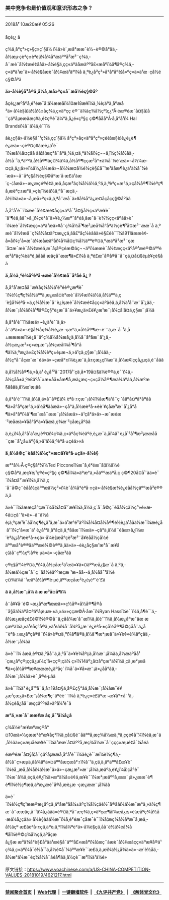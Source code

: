 ### 美中竞争也是价值观和意识形态之争？
------------------------

<div class="published">
 <span class="date" title="ä¸­å½æ¶é´">
  <time datetime="2018-10-20T05:26:09+08:00">
   2018å¹´10æ20æ¥ 05:26
  </time>
 </span>
</div>
<br/>
<div class="wsw">
 <span class="dateline">
  åçé¡¿ â
 </span>
 <p>
  ç¾ä¸­å³ç³»ç»§ç»­ç´§å¼ ï¼ä»è´¸æå°ææ¯è½¬è®©å°åä¸­å½æµ·çèªç±èªè¡ï¼å¾å°æäººå³æ³¨ç¾ä¸­å¨æè¯å½¢æé¢ååä»·å¼è§ä¸çç«äºãåæäººå£«æåºï¼å¶å®ç¾ä¸­ç«äºä¹æ¯ä»·å¼è§åæè¯å½¢æä¹äºï¼å ä¸ºè¿å³ç³»å°å°åºè¦å»ºç«ä»ä¹æ ·çå½éç§©åºã
 </p>
 <p>
  <strong>
   ä»·å¼è§å³å®ä¸­å½å¸æå»ºç«å¨æå½éç§©åº
  </strong>
 </p>
 <p>
  åçé¡¿æºåºå¸é²éæ¯å­¦ä¼ææåï¼10æ18æ¥ï¼ä¸¾è¡äºä¸åºæå³ä»·å¼è§å¦ä½å½±åç¾ä¸­ç«äºçç è®¨ä¼ãç¾å½çº¦ç¿°Â·éæ®éæ¯å¤§å­¦å¨çäºå¡ææãæç¥ä¸é¢ç®è¯ä¼°ä¸­å¿é«çº§ç ç©¶ååå°Â·å¸å°å¹ï¼ Hal Brandsï¼å¨ä¼ä¸è¯´ï¼
 </p>
 <p>
  âè¿ç§ä»·å¼è§å¯¹ç¾ä¸­çç´§å¼ å³ç³»åç«äºå³ç³»çéè¦æ§è¦è¿è¿è¶è¿æä»¬çè®¤ç¥ãæè¿ä¹è¯´ï¼æå¾å¤çåå ãâ¦â¦æç°å¨åªä¸¾ä¸¤ä¸ªä¾å­ï¼ç¬¬ä¸ï¼ç¾å½åä¸­å½å¯¹ä¸ªäººä¸å½å®¶ãç¤¾ä¼ä¸å½å®¶ççæ³å°±ä¼å¯¼è´æä»¬å½¼æ­¤çä¸ä¿¡ä»»ï¼ä½¿å¾æä»¬å½¼æ­¤å¾é¾çè§£å¯¹æ¹ãåæ¶è¿ä¹ä¼å¯¼è´æä»¬å¨åªç§å½éç§©åºæ´å·æ­£ä¹ãæ´ç¬¦åæä»¬æ¿æçé®é¢ä¸æä¸åçæ³ãç¾å½ä½ä¸ºä¸ä¸ªèªç±æ°ä¸»çå½å®¶ï¼èªç¶å¸æèªç±æ°ä¸»çè¡ï¼èä½ä¸ºå¨æçä¸­å½ï¼ä»ä»¬å¸æå»ºç«ä¸ä¸ªå¨æå¯ä»¥å¾å°ä¿æ¤åçå­çç§©åºãâ
 </p>
 <p>
  å¸å°å¹è¯´ï¼æè¯å½¢æé¢åçç«äºå¯¹å¤§å½ç«äºæ¥è¯´å¹¶éä¸åå¯»å¸¸ï¼çè³å¯ä»¥è¿½æº¯å°éå¸åæ¯å·´è¾¾çç«äºãä»è¯´ï¼æè¯å½¢æçç«äºä¹æä»¥å¨ç¾å½å¹¶æ²¡æå¾å°åªä½çè¶³å¤æ³¨ææ¯å ä¸ºæè¯å½¢æå¨ç¾å½å¤äº¤æ¿ç­ä¸­âå£°åç¼èâãä»è§£éè¯´ï¼â911âææè¢­å»åï¼ç¹å«æ¯ä¼æåæäºåï¼å¾å¤ç¾å½äººè®¤ä¸ºæäºå³æ³¨çæ´å¤æ¯æè¯å½¢æèä¸æ¯å¡å®çéæ©ãç¬¬äºï¼ææè¯å½¢æçç«äºå®¹æè®©äººèæ³å°âç¾èäºé¸âåâå·æâçå¯ææ¶ä»£ï¼å ä¸ºé£æ¯å®å®å¨å¨çä¸¤å¤§éµè¥çè§åã
 </p>
 <p>
  <strong>
   ä¸­å½ä¸ºè¾åºèªå·±æè¯å½¢æå¨åªåé å¿
  </strong>
  <strong>
   ?
  </strong>
 </p>
 <p>
  å¸å°å¹æ­¤åå¨æ¥åç¾å½ä¹é³éè®¿æ¶è¯´ï¼è½ç¶ç¾å½äººä¸æ¿æå¤è°æè¯å½¢æï¼ä½ä¸­å½äººä¸ç´è§å¾èªå·±ä¸ç¾å½æ¯å¨è¿è¡æè¯å½¢æé¢åçç«äºãèä¸ä¸­å½ä¹å¨æ¨å¹¿âä¸­å½æ¨¡å¼âï¼å¹¶å®£ç§°è¿æ¯å¯ä»¥æ¿ä»£è¥¿æ¹æ¨¡å¼çå¦å¤ä¸ç§æ¨¡å¼ã
 </p>
 <p>
  å¸å°å¹è¯´ï¼âæä»¬è¿ä¹è¯´ä¸ä»å¨äºä»ä»¬è§å¾åç¾å½è¿æ ·çæ°ä¸»å½å®¶æ¬è´¨ä¸æ¯å¯¹ä¸­å±ææææï¼è¿å¨äºç¾å½å¾æå¿ä¸­å½å¨åªåæ¨å¹¿ä¸­å½çæ¿æ²»ç»æµæ¨¡å¼çæåï¼å¹¶å°å¶ä½ä¸ºæ¿ä»£ç¾å½èªç±èµæ¬ä¸»ä¹çä¸ç§æ¨¡å¼ãä¸­å½ç°å¨åçæ¯æ¨éä»ä»¬çæå°±ï¼è¿æ¯ä¸­å±çæ¿ç­ï¼æ¯ä¸­å½æ¢¦ççå¿µçä¸é¨åãâ
 </p>
 <p>
  ä¸­å½å½å®¶ä¸»å¸­ä¹ è¿å¹³å¨2017å¹´çä¸­å±19å¤§ä¼è®®ä¸è¯´ï¼ä¸­å½çåå±ä¸ºé£äºå¯»æ±åå±åæ¶å¸æä¿æç¬ç«çå½å®¶æä¾äºâä¸­å½æºæ§âåâä¸­å½æ¹æ¡âã
 </p>
 <p>
  å¸å°å¹è¯´ï¼ä¸­å½ä¸ä»å¨å®£ä¼ èªå·±çæ¨¡å¼ï¼åæ¶ä¹å¨ç ´åäºå¤ªå°åºåå¶ä»å°åºçæ°ä¸»ä½å¶ãâæä»¬çå°ä¸­å½æèªå·±èè´¥çåæ³æ¨å¹¿å°å¶ä»å°åºï¼å¹¶æ¯æå¨ææ¨¡å¼ãæä»¬ä¹çå°ä»ä»¬æ¯æéæ´²æåæä»¥åå°åºä»¥åæä¸ç¾æ´²çåæ¿åºãâ
 </p>
 <p>
  ä¸è¿ï¼å¸å°å¹ä¹æ¿è®¤ï¼ç¾ä¸­ç«äºåç¾èäºé¸è¿æ¯ä¸åï¼ä¹ è¿å¹³å¹¶æ²¡ææåå¨çæ¨å¹¿å±äº§ä¸»ä¹ä½ä¸ºèªå·±çéä»»ã
 </p>
 <p>
  <strong>
   ä¸­å½å©ç¨èåå½ä½ç³»æ¤å¥èªå·±çä»·å¼è§
  </strong>
 </p>
 <p>
  æ³°å¾·Â·ç®ç§å°¼ï¼Ted Picconeï¼æ¯å¸é²éæ¯å­¦ä¼å½éç§©åºä¸æç¥é¡¹ç®é«çº§ç ç©¶åï¼ä»äºæ°ä¸»åäººæäºå¡ç ç©¶20å¤å¹´ãä»è¯´ï¼å¤å¹´æ¥ï¼ä¸­å½ä¸ç´å¨å©ç¨èåå½çäººæä½ç³»ï¼è¯å¾å°èªå·±çä»·å¼è§æ¾è¿èåå½çäººæå³è®®ä¸­ã
 </p>
 <p>
  ä»è¯´ï¼âææçå°çæ¯ï¼å¾å¤å¹´æ¥ï¼ä¸­å½ä¸ç´å¨å©ç¨èåå½çä½ç³»é»æ­¢å¤çå¯¹ä»ä»¬å¨å½åè¡ä¸ºçæ¹è¯ãå½ç¶è¿ä¹ä¸æ¯ä»ä¹æ°é²äºï¼å¾å¤å½å®¶é½è¿ä¹åãä½æ¯ï¼æè¿å å¹´ï¼ç¹å«æ¯ä¹ è¿å¹³ä¸å°åçä¸ä¸ªååæ¯ï¼æä»¬çå°ä¸­å½å¨éåæ»å¿ï¼æ´èªä¿¡å°æèªå·±çä»·å¼è§æå°çè³æ³¨å¥èåå½çå½éäººæå³è®®åäººæè¾©è®ºä¸­ãä»ä»¬éè¿åç§æ¹æ³å¨æ¥åç¦ãå¨çº½çº¦å®è·µä»ä»¬çåæ³ãâ
 </p>
 <p>
  ç®ç§å°¼è®¤ä¸ºï¼ä¸­å½çåæ³ä¹æä»¥ä»¤äººæå¿§æ¯å ä¸ºä¸­å½æä½çæ¯å¨ç ´åå½éäººæçæ ¹æ¬åå--ä¸­å½åå¯¹å½éç¤¾ä¼å¯¹æäºå½å®¶è·µè¸äººæçåæ³è¿è¡è°´è´£ã
 </p>
 <p>
  <strong>
   â
  </strong>
  <strong>
   ä¸­å½æ¨¡å¼
  </strong>
  <strong>
   â
  </strong>
  <strong>
   æ æ³å¤å¶ï¼
  </strong>
 </p>
 <p>
  å¨å¥¥å·´é©¬æ¿åºæ¶ææä»»ç½å®«å½å®¶å®å¨å§åä¼äºå¤ªäºå¡èµæ·±ä¸»ä»»ççæ©Â·åæ¯ï¼Ryan Hassï¼è¯´ï¼ä¸å¶è¯´ä¸­å½æ¿æåçé£é©ï¼è®©å¨ä¸çåå¾æ´å¨æï¼ä¸å¦è¯´ï¼ä¸­å½æ¿åºæ¯âæ æçæºä¼ä¸»ä¹èåç°å®ä¸»ä¹èâï¼å¨å¼ºå¿æ¨è¿èªå·±çå½å®¶å©çåå¨ä¿å¨èªå·±æ¿åºçå®å¨ï¼ä»è®¤ä¸ºï¼å¶å®ä¸­å½å¹¶æ²¡æå¯ä»¥è¢«è¾åºçâä¸­å½æ¨¡å¼âã
 </p>
 <p>
  ä»è¯´ï¼ âæä¸è®¤ä¸ºå­å¨ä¸ä¸ªå¯ä»¥è¾åºçä¸­å½æ¨¡å¼ãä¸­å½æäºåå¹´çæ¿åºç®¡ççå¿µï¼ç¹å«çç®¡çä¼ ç»ï¼14äº¿å¤å³çæ°ä¼ï¼ä¸çä¸æ²¡æå¶ä»çå½å®¶æ¥æææè¿äºåç´ ï¼å¯ä»¥å»æ¨¡ä»¿åå°âä¸­å½æ¨¡å¼âä»è¯¸å®è·µãâ
 </p>
 <p>
  ä»è¯´ï¼ä¹ è¿å¹³å¨ä¸­å±19å¤§ä¸å®£ç§°âä¸­å½æ¨¡å¼âæ¯è¥¿æ¹çæ¿ä»£æ¨¡å¼æ¶ç¯äºéè¯¯ï¼å ä¸ºè¿ç»é£äºæ¬æ¥å°±å¯¹ä¸­å½çéå¿å­å¨æççäººéå»äºå¼¹è¯ã
 </p>
 <p>
  <strong>
   æ°ä¸»æ¯å¨ææ¥æ
  </strong>
  <strong>
   âç¸å¯¹ä¼å¿â
  </strong>
 </p>
 <p>
  ç¾å½è°æ¥æºæç®å°¤10æä»½çææ°è°æ¥åç°ï¼ä¸çå¤§é¨åäººå¸æç¾å½æä¸ºä¸ççé¢å¯¼ï¼èä¸æ¯ä¸­å½ãä»ç»æµåéæ¥è¯´ï¼ä¹ææ´å¤äººå¸æç¾å½æ¯å¨ççç»æµé¢å¯¼åéã
 </p>
 <p>
  éæ®éæ¯å¤§å­¦å¨çäºå¡ææå¸å°å¹è¯´ï¼âè¿è¯´æï¼è½ç¶ä¸­å½å¨ç»æµä¸åå¾äºä»¤äººåæçæå°±ï¼å¯¹ä¸çä¸ä¸äºäººå£æ¥è¯´ï¼éå¸¸æå¸å¼åï¼ä½æ¯ä»ä»¬çæ¿æ²»æ¨¡å¼ä¸­æäºä¸è¥¿ï¼å¦çå°è¯´ï¼æ¯å¾ä¸éçä¸è¥¿ï¼ä»æ°ä¼å±é¢ä¸æ¥è¯´ï¼æ²¡æäººå¸ææ¨¡ä»¿ææ¯è¶è¶ï¼è½ç¶æä¸äºæ¿æè¯å®å¸æè¿æ ·çæ¿ææ¨¡å¼ãâ
 </p>
 <p>
  ä»è¯´ï¼è½ç¶ç¹ææ®æ¿åºçä¸äºåæ³åå¼±äºç¾å½çâè½¯å®åâï¼ä½æ¯æ°ä¸»ä¾ç¶æ¯å¨ææâç¸å¯¹ä¼å¿âãä»è®¤ä¸ºå¨æç¾ä¸­ç«äºçæ¶åï¼æå¿é¡»è¦æåºç¾å½å·æä¼å¿çâä»·å¼è§âãä½æ¯ï¼å¸é²éæ¯çåæ¯è¯´ï¼å¦æç¾å½åªæ¯å¸æä¸­å½âçº æ­£âèªå·±çä¸äºè¡ä¸ºï¼å¼ºè°ä»·å¼è§çä¸åå¯è½ä¼éå¾å¶åï¼è®©ç¾å½çä¸äºåçæå¿§æ æ³å¾å°è§£å³ãä¹æè§å¯äººå£«æåºï¼å¦æç¨âæè¯å½¢æâçç«äºæ¥å®ä¹ç¾ä¸­ç«äºï¼å¯è½å¯¹ä¸­å½é¢å¯¼äººæ¥è¯´æ­£ä¸­ä¸æï¼ä½¿å¾ä»ä»¬æ´è½åä¸­å½æ°ä¼æ¨éç¾å½å¨âéå¶âä¸­å½çè¯´æ³ï¼ä¹ä¼é»
 </p>
</div>

原文链接：https://www.voachinese.com/a/US-CHINA-COMPETITION-VALUES-20181019/4621217.html


------------------------
#### [禁闻聚合首页](https://github.com/gfw-breaker/banned-news/blob/master/README.md) &nbsp;|&nbsp; [Web代理](https://github.com/gfw-breaker/open-proxy/blob/master/README.md) &nbsp;|&nbsp;  [一键翻墙软件](https://github.com/gfw-breaker/nogfw/blob/master/README.md) &nbsp;|&nbsp; [《九评共产党》](https://github.com/gfw-breaker/9ping.md/blob/master/README.md#九评之一评共产党是什么) &nbsp;|&nbsp; [《解体党文化》](https://github.com/gfw-breaker/jtdwh.md/blob/master/README.md#绪论)
